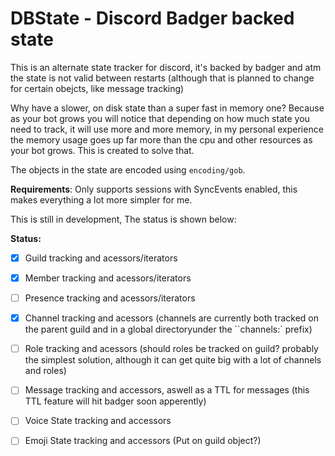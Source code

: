 # DBState - Discord Badger backed state

This is an alternate state tracker for discord, it's backed by badger and atm the state is not valid between restarts (although that is planned to change for certain obejcts, like message tracking)

Why have a slower, on disk state than a super fast in memory one? Because as your bot grows you will notice that depending on how much state you need to track, it will use more and more memory, in my personal experience the memory usage goes up far more than the cpu and other resources as your bot grows. This is created to solve that.

The objects in the state are encoded using `encoding/gob`.

**Requirements**: Only supports sessions with SyncEvents enabled, this makes everything a lot more simpler for me.

This is still in development, The status is shown below:

**Status:**

 - [x] Guild tracking and acessors/iterators
 - [x] Member tracking and acessors/iterators 
 - [ ] Presence tracking and acessors/iterators 
 - [x] Channel tracking and acessors (channels are currently both tracked on the parent guild and in a global directoryunder the ``channels:` prefix)
 - [ ] Role tracking and acessors (should roles be tracked on guild? probably the simplest solution, although it can get quite big with a lot of channels and roles)
 - [ ] Message tracking and accessors, aswell as a TTL for messages (this TTL feature will hit badger soon apperently)
 - [ ] Voice State tracking and accessors
 - [ ] Emoji State tracking and accessors (Put on guild object?)

